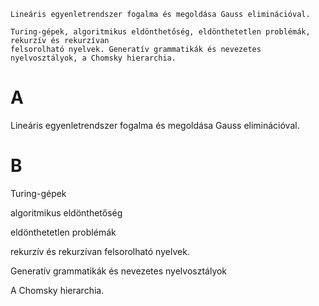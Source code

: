 ```
Lineáris egyenletrendszer fogalma és megoldása Gauss eliminációval.

Turing-gépek, algoritmikus eldönthetőség, eldönthetetlen problémák, rekurzív és rekurzívan
felsorolható nyelvek. Generatív grammatikák és nevezetes nyelvosztályok, a Chomsky hierarchia.
```

# A

Lineáris egyenletrendszer fogalma és megoldása Gauss eliminációval.

# B
Turing-gépek

algoritmikus eldönthetőség

eldönthetetlen problémák

rekurzív és rekurzívan felsorolható nyelvek.

Generatív grammatikák és nevezetes nyelvosztályok

A Chomsky hierarchia.